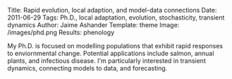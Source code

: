 Title: Rapid evolution, local adaption, and model-data connections
Date: 2011-06-29
Tags: Ph.D., local adaptation, evolution, stochasticity, transient dynamics
Author: Jaime Ashander
Template: theme 
Image: /images/phd.png
Results: phenology

My Ph.D. is focused on modelling populations that exhibit rapid responses to enviornmental change.
Potential applications include salmon, annual plants, and infectious disease.
I'm particularly interested in transient dynamics, connecting models to data, and forecasting.
